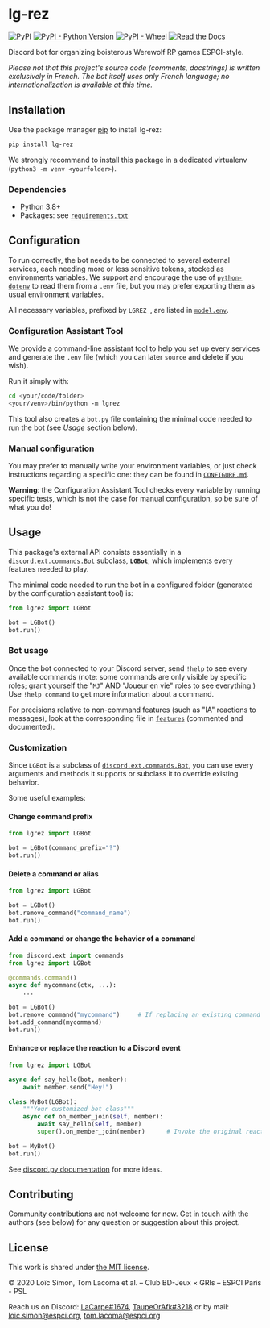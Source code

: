 # lg-rez

[![PyPI](https://img.shields.io/pypi/v/lg-rez)](https://pypi.org/project/lg-rez)
[![PyPI - Python Version](https://img.shields.io/pypi/pyversions/lg-rez)](https://pypi.org/project/lg-rez)
[![PyPI - Wheel](https://img.shields.io/pypi/wheel/lg-rez)](https://pypi.org/project/lg-rez)
[![Read the Docs](https://img.shields.io/readthedocs/lg-rez)](https://lg-rez.readthedocs.io)

Discord bot for organizing boisterous Werewolf RP games ESPCI-style.

*Please not that this project's source code (comments, docstrings) is written exclusively in French. The bot itself uses only French language; no internationalization is available at this time.*


## Installation

Use the package manager [pip](https://pypi.org/project/pip) to install lg-rez:
```bash
pip install lg-rez
```

We strongly recommand to install this package in a dedicated virtualenv (`python3 -m venv <yourfolder>`).


### Dependencies

* Python 3.8+
* Packages: see [`requirements.txt`](requirements.txt)



## Configuration

To run correctly, the bot needs to be connected to several external services, each needing more or less sensitive tokens, stocked as environments variables. We support and encourage the use of [`python-dotenv`](https://pypi.org/project/python-dotenv/) to read them from a `.env` file, but you may prefer exporting them as usual environment variables.

All necessary variables, prefixed by `LGREZ_`, are listed in [`model.env`](model.env).


### Configuration Assistant Tool

We provide a command-line assistant tool to help you set up every services and generate the `.env` file (which you can later `source` and delete if you wish).

Run it simply with:
```bash
cd <your/code/folder>
<your/venv>/bin/python -m lgrez
```

This tool also creates a `bot.py` file containing the minimal code needed to run the bot (see *Usage* section below).


### Manual configuration

You may prefer to manually write your environment variables, or just check instructions regarding a specific one: they can be found in [`CONFIGURE.md`](CONFIGURE.md).

**Warning**: the Configuration Assistant Tool checks every variable by running specific tests, which is not the case for manual configuration, so be sure of what you do!



## Usage

This package's external API consists essentially in a [`discord.ext.commands.Bot`](https://discordpy.readthedocs.io/en/latest/ext/commands/api.html#bot) subclass, **`LGBot`**, which implements every features needed to play.

The minimal code needed to run the bot in a configured folder (generated by the configuration assistant tool) is:
```py
from lgrez import LGBot

bot = LGBot()
bot.run()
```

### Bot usage

Once the bot connected to your Discord server, send `!help` to see every available commands (note: some commands are only visible by specific roles; grant yourself the "`MJ`" AND "Joueur en vie" roles to see everything.) \
Use `!help command` to get more information about a command.

For precisions relative to non-command features (such as "IA" reactions to messages), look at the corresponding file in [`features`](lgrez/features) (commented and documented).


### Customization

Since `LGBot` is a subclass of [`discord.ext.commands.Bot`](https://discordpy.readthedocs.io/en/latest/ext/commands/api.html#bot), you can use every arguments and methods it supports or subclass it to override existing behavior.

Some useful examples:

#### Change command prefix
```py
from lgrez import LGBot

bot = LGBot(command_prefix="?")
bot.run()
```

#### Delete a command or alias
```py
from lgrez import LGBot

bot = LGBot()
bot.remove_command("command_name")
bot.run()
```

#### Add a command or change the behavior of a command
```py
from discord.ext import commands
from lgrez import LGBot

@commands.command()
async def mycommand(ctx, ...):
    ...

bot = LGBot()
bot.remove_command("mycommand")     # If replacing an existing command
bot.add_command(mycommand)
bot.run()
```

#### Enhance or replace the reaction to a Discord event
```py
from lgrez import LGBot

async def say_hello(bot, member):
    await member.send("Hey!")

class MyBot(LGBot):
    """Your customized bot class"""
    async def on_member_join(self, member):
        await say_hello(self, member)
        super().on_member_join(member)      # Invoke the original reaction

bot = MyBot()
bot.run()
```

See [discord.py documentation](https://discordpy.readthedocs.io) for more ideas.



## Contributing

Community contributions are not welcome for now. Get in touch with the authors (see below) for any question or suggestion about this project.



## License
This work is shared under [the MIT license](LICENSE).

© 2020 Loïc Simon, Tom Lacoma et al. – Club BD-Jeux × GRIs – ESPCI Paris - PSL

Reach us on Discord: [LaCarpe#1674](https://discordapp.com/users/264482202966818825), [TaupeOrAfk#3218](https://discordapp.com/users/176763552202358785) or by mail: [loic.simon@espci.org](mailto:loic.simon@espci.org), [tom.lacoma@espci.org](mailto:tom.lacoma@espci.org)
